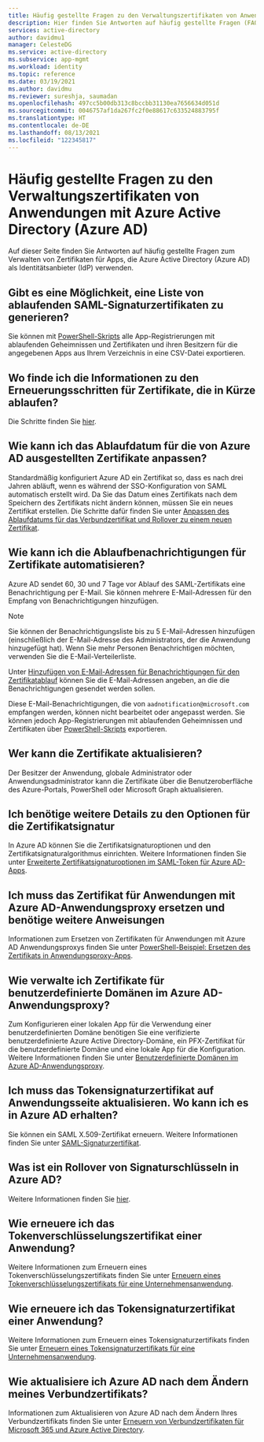 ```yaml
---
title: Häufig gestellte Fragen zu den Verwaltungszertifikaten von Anwendungen mit Azure Active Directory
description: Hier finden Sie Antworten auf häufig gestellte Fragen (FAQ) zum Verwalten von Zertifikaten für Apps, die Azure Active Directory als Identitätsanbieter (IdP) verwenden.
services: active-directory
author: davidmu1
manager: CelesteDG
ms.service: active-directory
ms.subservice: app-mgmt
ms.workload: identity
ms.topic: reference
ms.date: 03/19/2021
ms.author: davidmu
ms.reviewer: sureshja, saumadan
ms.openlocfilehash: 497cc5b00db313c8bccbb31130ea7656634d051d
ms.sourcegitcommit: 0046757af1da267fc2f0e88617c633524883795f
ms.translationtype: HT
ms.contentlocale: de-DE
ms.lasthandoff: 08/13/2021
ms.locfileid: "122345817"
---
```

# <a name="azure-active-directory-azure-ad-application-management-certificates-frequently-asked-questions"></a>Häufig gestellte Fragen zu den Verwaltungszertifikaten von Anwendungen mit Azure Active Directory (Azure AD)

Auf dieser Seite finden Sie Antworten auf häufig gestellte Fragen zum Verwalten von Zertifikaten für Apps, die Azure Active Directory (Azure AD) als Identitätsanbieter (IdP) verwenden.

## <a name="is-there-a-way-to-generate-a-list-of-expiring-saml-signing-certificates"></a>Gibt es eine Möglichkeit, eine Liste von ablaufenden SAML-Signaturzertifikaten zu generieren?

Sie können mit [PowerShell-Skripts](app-management-powershell-samples.md) alle App-Registrierungen mit ablaufenden Geheimnissen und Zertifikaten und ihren Besitzern für die angegebenen Apps aus Ihrem Verzeichnis in eine CSV-Datei exportieren.

## <a name="where-can-i-find-the-information-about-soon-to-expire-certificates-renewal-steps"></a>Wo finde ich die Informationen zu den Erneuerungsschritten für Zertifikate, die in Kürze ablaufen?

Die Schritte finden Sie [hier](manage-certificates-for-federated-single-sign-on.md#renew-a-certificate-that-will-soon-expire).

## <a name="how-can-i-customize-the-expiration-date-for-the-certificates-issued-by-azure-ad"></a>Wie kann ich das Ablaufdatum für die von Azure AD ausgestellten Zertifikate anpassen?

Standardmäßig konfiguriert Azure AD ein Zertifikat so, dass es nach drei Jahren abläuft, wenn es während der SSO-Konfiguration von SAML automatisch erstellt wird. Da Sie das Datum eines Zertifikats nach dem Speichern des Zertifikats nicht ändern können, müssen Sie ein neues Zertifikat erstellen. Die Schritte dafür finden Sie unter [Anpassen des Ablaufdatums für das Verbundzertifikat und Rollover zu einem neuen Zertifikat](manage-certificates-for-federated-single-sign-on.md#customize-the-expiration-date-for-your-federation-certificate-and-roll-it-over-to-a-new-certificate).

## <a name="how-can-i-automate-the-certificates-expiration-notifications"></a>Wie kann ich die Ablaufbenachrichtigungen für Zertifikate automatisieren?

Azure AD sendet 60, 30 und 7 Tage vor Ablauf des SAML-Zertifikats eine Benachrichtigung per E-Mail. Sie können mehrere E-Mail-Adressen für den Empfang von Benachrichtigungen hinzufügen.

> [!NOTE]
> Sie können der Benachrichtigungsliste bis zu 5 E-Mail-Adressen hinzufügen (einschließlich der E-Mail-Adresse des Administrators, der die Anwendung hinzugefügt hat). Wenn Sie mehr Personen Benachrichtigen möchten, verwenden Sie die E-Mail-Verteilerliste.

Unter [Hinzufügen von E-Mail-Adressen für Benachrichtigungen für den Zertifikatablauf](manage-certificates-for-federated-single-sign-on.md#add-email-notification-addresses-for-certificate-expiration) können Sie die E-Mail-Adressen angeben, an die die Benachrichtigungen gesendet werden sollen.

Diese E-Mail-Benachrichtigungen, die von `aadnotification@microsoft.com` empfangen werden, können nicht bearbeitet oder angepasst werden. Sie können jedoch App-Registrierungen mit ablaufenden Geheimnissen und Zertifikaten über [PowerShell-Skripts](app-management-powershell-samples.md) exportieren.

## <a name="who-can-update-the-certificates"></a>Wer kann die Zertifikate aktualisieren?

Der Besitzer der Anwendung, globale Administrator oder Anwendungsadministrator kann die Zertifikate über die Benutzeroberfläche des Azure-Portals, PowerShell oder Microsoft Graph aktualisieren.

## <a name="i-need-more-details-about-certificate-signing-options"></a>Ich benötige weitere Details zu den Optionen für die Zertifikatsignatur

In Azure AD können Sie die Zertifikatsignaturoptionen und den Zertifikatsignaturalgorithmus einrichten. Weitere Informationen finden Sie unter [Erweiterte Zertifikatsignaturoptionen im SAML-Token für Azure AD-Apps](certificate-signing-options.md).

## <a name="i-need-to-replace-the-certificate-for-azure-ad-application-proxy-applications-and-need-more-instructions"></a>Ich muss das Zertifikat für Anwendungen mit Azure AD-Anwendungsproxy ersetzen und benötige weitere Anweisungen

Informationen zum Ersetzen von Zertifikaten für Anwendungen mit Azure AD Anwendungsproxys finden Sie unter [PowerShell-Beispiel: Ersetzen des Zertifikats in Anwendungsproxy-Apps](../app-proxy/scripts/powershell-get-custom-domain-replace-cert.md).

## <a name="how-do-i-manage-certificates-for-custom-domains-in-azure-ad-application-proxy"></a>Wie verwalte ich Zertifikate für benutzerdefinierte Domänen im Azure AD-Anwendungsproxy?

Zum Konfigurieren einer lokalen App für die Verwendung einer benutzerdefinierten Domäne benötigen Sie eine verifizierte benutzerdefinierte Azure Active Directory-Domäne, ein PFX-Zertifikat für die benutzerdefinierte Domäne und eine lokale App für die Konfiguration. Weitere Informationen finden Sie unter [Benutzerdefinierte Domänen im Azure AD-Anwendungsproxy](../app-proxy/application-proxy-configure-custom-domain.md).

## <a name="i-need-to-update-the-token-signing-certificate-on-the-application-side-where-can-i-get-it-on-azure-ad-side"></a>Ich muss das Tokensignaturzertifikat auf Anwendungsseite aktualisieren. Wo kann ich es in Azure AD erhalten?

Sie können ein SAML X.509-Zertifikat erneuern. Weitere Informationen finden Sie unter [SAML-Signaturzertifikat](configure-saml-single-sign-on.md#saml-signing-certificate).

## <a name="what-is-azure-ad-signing-key-rollover"></a>Was ist ein Rollover von Signaturschlüsseln in Azure AD?

Weitere Informationen finden Sie [hier](../develop/active-directory-signing-key-rollover.md).

## <a name="how-do-i-renew-application-token-encryption-certificate"></a>Wie erneuere ich das Tokenverschlüsselungszertifikat einer Anwendung?

Weitere Informationen zum Erneuern eines Tokenverschlüsselungszertifikats finden Sie unter [Erneuern eines Tokenverschlüsselungszertifikats für eine Unternehmensanwendung](howto-saml-token-encryption.md).

## <a name="how-do-i-renew-application-token-signing-certificate"></a>Wie erneuere ich das Tokensignaturzertifikat einer Anwendung?

Weitere Informationen zum Erneuern eines Tokensignaturzertifikats finden Sie unter [Erneuern eines Tokensignaturzertifikats für eine Unternehmensanwendung](manage-certificates-for-federated-single-sign-on.md).

## <a name="how-do-i-update-azure-ad-after-changing-my-federation-certificates"></a>Wie aktualisiere ich Azure AD nach dem Ändern meines Verbundzertifikats?

Informationen zum Aktualisieren von Azure AD nach dem Ändern Ihres Verbundzertifikats finden Sie unter [Erneuern von Verbundzertifikaten für Microsoft 365 und Azure Active Directory](../hybrid/how-to-connect-fed-o365-certs.md).
